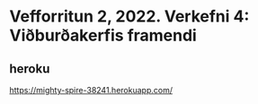 # Vefforritun 2, 2022. Verkefni 4: Viðburðakerfis framendi

## heroku

https://mighty-spire-38241.herokuapp.com/
